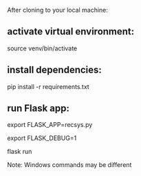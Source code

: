 After cloning to your local machine:

## activate virtual environment: 
source venv/bin/activate
## install dependencies: 
pip install -r requirements.txt
## run Flask app: 
export FLASK_APP=recsys.py

export FLASK_DEBUG=1

flask run

Note: Windows commands may be different
